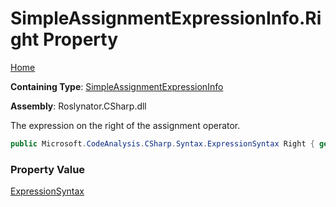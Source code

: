 # SimpleAssignmentExpressionInfo\.Right Property

[Home](../../../../../README.md)

**Containing Type**: [SimpleAssignmentExpressionInfo](../README.md)

**Assembly**: Roslynator\.CSharp\.dll

  
The expression on the right of the assignment operator\.

```csharp
public Microsoft.CodeAnalysis.CSharp.Syntax.ExpressionSyntax Right { get; }
```

### Property Value

[ExpressionSyntax](https://docs.microsoft.com/en-us/dotnet/api/microsoft.codeanalysis.csharp.syntax.expressionsyntax)

